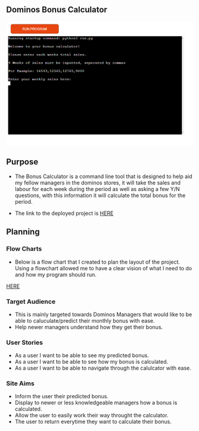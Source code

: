 ## Dominos Bonus Calculator
![Bonus Calculator](assets/images/Heroku.PNG)

## Purpose
- The Bonus Calculator is a command line tool that is designed to help aid my fellow managers in the dominos stores, it will take the sales and labour for each week during the period as well as asking a few Y/N questions, with this information it will calculate the total bonus for the period.

- The link to the deployed project is [HERE](https://pp3-bonus-calculator-62308c600dcf.herokuapp.com/)

## Planning
### Flow Charts
- Below is a flow chart that I created to plan the layout of the project. Using a flowchart allowed me to have a clear vision of what I need to do and how my program should run.

[HERE](assets/images/flowchart.PNG)

### Target Audience
- This is mainly targeted towards Dominos Managers that would like to be able to caluculate/predict their monthly bonus with ease.
- Help newer managers understand how they get their bonus.

### User Stories
- As a user I want to be able to see my predicted bonus.
- As a user I want to be able to see how my bonus is calculated.
- As a user I want to be able to navigate through the calulcator with ease.

### Site Aims
- Inform the user their predicted bonus.
- Display to newer or less knowledgeable managers how a bonus is calculated.
- Allow the user to easily work their way throught the calculator.
- The user to return everytime they want to calculate their bonus.